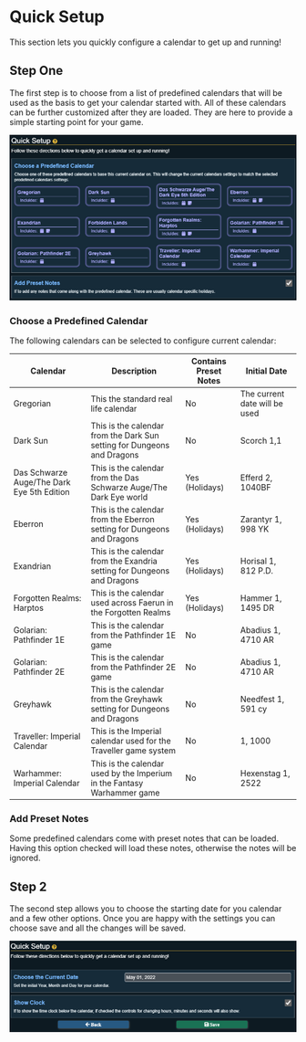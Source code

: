 # Quick Setup

This section lets you quickly configure a calendar to get up and running!

## Step One

The first step is to choose from a list of predefined calendars that will be used as the basis to get your calendar started with. All of these calendars can be further customized after they are loaded. They are here to provide a simple starting point for your game.

![](../images/calendar-qs-1.png)

### Choose a Predefined Calendar

The following calendars can be selected to configure current calendar:

| Calendar                                   | Description                                                             | Contains Preset Notes | Initial Date                  |
|--------------------------------------------|-------------------------------------------------------------------------|-----------------------|-------------------------------|
| Gregorian                                  | This the standard real life calendar                                    | No                    | The current date will be used |
| Dark Sun                                   | This is the calendar from the Dark Sun setting for Dungeons and Dragons | No                    | Scorch 1,1                    |
| Das Schwarze Auge/The Dark Eye 5th Edition | This is the calendar from the Das Schwarze Auge/The Dark Eye world      | Yes (Holidays)        | Efferd 2, 1040BF              |
| Eberron                                    | This is the calendar from the Eberron setting for Dungeons and Dragons  | Yes (Holidays)        | Zarantyr 1, 998 YK            |
| Exandrian                                  | This is the calendar from the Exandria setting for Dungeons and Dragons | Yes (Holidays)        | Horisal 1, 812 P.D.           |
| Forgotten Realms: Harptos                  | This is the calendar used across Faerun in the Forgotten Realms         | Yes (Holidays)        | Hammer 1, 1495 DR             |
| Golarian: Pathfinder 1E                    | This is the calendar from the Pathfinder 1E game                        | No                    | Abadius 1, 4710 AR            |
| Golarian: Pathfinder 2E                    | This is the calendar from the Pathfinder 2E game                        | No                    | Abadius 1, 4710 AR            |
| Greyhawk                                   | This is the calendar from the Greyhawk setting for Dungeons and Dragons | No                    | Needfest 1, 591 cy            |
| Traveller: Imperial Calendar               | This is the Imperial calendar used for the Traveller game system        | No                    | 1, 1000                       |
| Warhammer: Imperial Calendar               | This is the calendar used by the Imperium in the Fantasy Warhammer game | No                    | Hexenstag 1, 2522             |


### Add Preset Notes

Some predefined calendars come with preset notes that can be loaded. Having this option checked will load these notes, otherwise the notes will be ignored.

## Step 2

The second step allows you to choose the starting date for you calendar and a few other options. Once you are happy with the settings you can choose save and all the changes will be saved.

![](../images/calendar-qs-2.png)
